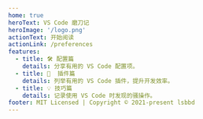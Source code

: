 ```yaml
---
home: true
heroText: VS Code 磨刀记
heroImage: '/logo.png'
actionText: 开始阅读
actionLink: /preferences
features:
  - title: 🛠️ 配置篇
    details: 分享有用的 VS Code 配置项。
  - title: 🔩  插件篇
    details: 列举有用的 VS Code 插件，提升开发效率。
  - title: 💡 技巧篇
    details: 记录使用 VS Code 时发现的骚操作。
footer: MIT Licensed | Copyright © 2021-present lsbbd
---
```

